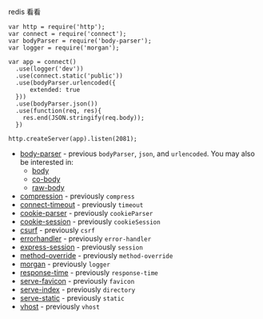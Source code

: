 redis 看看

    var http = require('http');
    var connect = require('connect');
    var bodyParser = require('body-parser');
    var logger = require('morgan');

    var app = connect()
      .use(logger('dev'))
      .use(connect.static('public'))
      .use(bodyParser.urlencoded({
          extended: true
      }))
      .use(bodyParser.json())
      .use(function(req, res){
        res.end(JSON.stringify(req.body));
      })

    http.createServer(app).listen(2081);

- [body-parser](https://www.npmjs.com/package/body-parser) - previous `bodyParser`, `json`, and `urlencoded`. You may also be interested in:
    - [body](https://www.npmjs.com/package/body)
    - [co-body](https://www.npmjs.com/package/co-body)
    - [raw-body](https://www.npmjs.com/package/raw-body)
- [compression](https://www.npmjs.com/package/compression) - previously `compress`
- [connect-timeout](https://www.npmjs.com/package/connect-timeout) - previously `timeout`
- [cookie-parser](https://www.npmjs.com/package/cookie-parser) - previously `cookieParser`
- [cookie-session](https://www.npmjs.com/package/cookie-session) - previously `cookieSession`
- [csurf](https://www.npmjs.com/package/csurf) - previously `csrf`
- [errorhandler](https://www.npmjs.com/package/errorhandler) - previously `error-handler`
- [express-session](https://www.npmjs.com/package/express-session) - previously `session`
- [method-override](https://www.npmjs.com/package/method-override) - previously `method-override`
- [morgan](https://www.npmjs.com/package/morgan) - previously `logger`
- [response-time](https://www.npmjs.com/package/response-time) - previously `response-time`
- [serve-favicon](https://www.npmjs.com/package/serve-favicon) - previously `favicon`
- [serve-index](https://www.npmjs.com/package/serve-index) - previously `directory`
- [serve-static](https://www.npmjs.com/package/serve-static) - previously `static`
- [vhost](https://www.npmjs.com/package/vhost) - previously `vhost`

